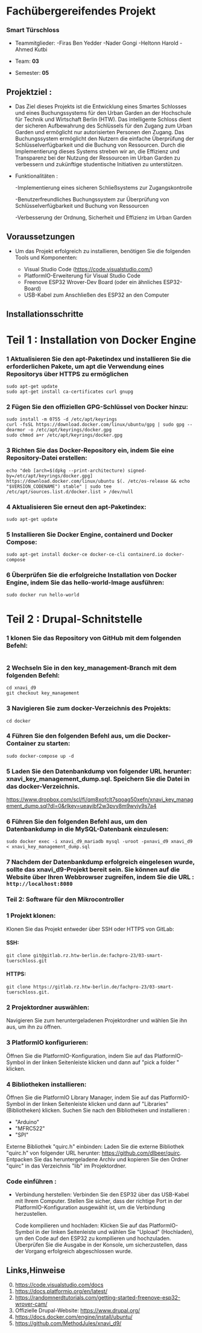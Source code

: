 # Fachübergereifendes Projekt
### Smart Türschloss

* Teammitglieder:
  -Firas Ben Yedder 
  -Nader Gongi
  -Heltonn Harold
  -Ahmed Kutbi 

* Team: **03**
* Semester: **05**

## Projektziel : 
* Das Ziel dieses Projekts ist die Entwicklung eines Smartes Schlosses und eines Buchungssystems für den Urban Garden an der Hochschule für Technik und Wirtschaft Berlin (HTW). Das intelligente Schloss dient der sicheren  Aufbewahrung des Schlüssels für den Zugang zum Urban Garden und ermöglicht nur autorisierten Personen den Zugang. Das Buchungssystem ermöglicht den Nutzern die einfache Überprüfung der Schlüsselverfügbarkeit und die Buchung von Ressourcen. Durch die Implementierung dieses Systems streben wir an, die Effizienz und Transparenz bei der Nutzung der Ressourcen im Urban Garden zu verbessern und zukünftige studentische Initiativen zu unterstützen.

* Funktionalitäten : 

  -Implementierung eines sicheren Schließsystems zur Zugangskontrolle
 
  -Benutzerfreundliches Buchungssystem zur Überprüfung von Schlüsselverfügbarkeit und Buchung von Ressourcen

  -Verbesserung der Ordnung, Sicherheit und Effizienz im Urban Garden


## Voraussetzungen
 
* Um das Projekt erfolgreich zu installieren, benötigen Sie die folgenden Tools und Komponenten:

  + Visual Studio Code (https://code.visualstudio.com/)
  + PlatformIO-Erweiterung für Visual Studio Code
  + Freenove ESP32 Wrover-Dev Board (oder ein ähnliches ESP32-Board)
  + USB-Kabel zum Anschließen des ESP32 an den Computer

## Installationsschritte 
# Teil 1  : Installation von Docker Engine 

### 1 Aktualisieren Sie den apt-Paketindex und installieren Sie die erforderlichen Pakete, um apt die Verwendung eines Repositorys über HTTPS zu ermöglichen 
```
sudo apt-get update
sudo apt-get install ca-certificates curl gnupg
``` 
### 2 Fügen Sie den offiziellen GPG-Schlüssel von Docker hinzu:
```
sudo install -m 0755 -d /etc/apt/keyrings
curl -fsSL https://download.docker.com/linux/ubuntu/gpg | sudo gpg --dearmor -o /etc/apt/keyrings/docker.gpg
sudo chmod a+r /etc/apt/keyrings/docker.gpg
``` 
### 3 Richten Sie das Docker-Repository ein, indem Sie eine Repository-Datei erstellen:
```
echo "deb [arch=$(dpkg --print-architecture) signed-by=/etc/apt/keyrings/docker.gpg] https://download.docker.com/linux/ubuntu $(. /etc/os-release && echo "$VERSION_CODENAME") stable" | sudo tee /etc/apt/sources.list.d/docker.list > /dev/null
```
### 4 Aktualisieren Sie erneut den apt-Paketindex:

```
sudo apt-get update 

```
### 5 Installieren Sie Docker Engine, containerd und Docker Compose: 
```
sudo apt-get install docker-ce docker-ce-cli containerd.io docker-compose
``` 
### 6 Überprüfen Sie die erfolgreiche Installation von Docker Engine, indem Sie das hello-world-Image ausführen:
```
sudo docker run hello-world

``` 


# Teil 2  : Drupal-Schnitstelle 


### 1 klonen Sie das Repository von GitHub mit dem folgenden Befehl:
   
 ```git clone git@github.com:MethodJules/xnavi_d9.git

 ```
### 2 Wechseln Sie in den key_management-Branch mit dem folgenden Befehl: 
```
cd xnavi_d9
git checkout key_management
```
### 3 Navigieren Sie zum docker-Verzeichnis des Projekts:
```
cd docker
``` 
### 4 Führen Sie den folgenden Befehl aus, um die Docker-Container zu starten: 
```
sudo docker-compose up -d

``` 
### 5 Laden Sie den Datenbankdump von folgender URL herunter: xnavi_key_management_dump.sql. Speichern Sie die Datei in das docker-Verzeichnis. 

https://www.dropbox.com/scl/fi/qm8xofclt7sqoag50xefn/xnavi_key_management_dump.sql?dl=0&rlkey=ueayibf2w3pvy8m9wyiy9s7a4 

### 6 Führen Sie den folgenden Befehl aus, um den Datenbankdump in die MySQL-Datenbank einzulesen: 
```
sudo docker exec -i xnavi_d9_mariadb mysql -uroot -pxnavi_d9 xnavi_d9 < xnavi_key_management_dump.sql
``` 
### 7 Nachdem der Datenbankdump erfolgreich eingelesen wurde, sollte das xnavi_d9-Projekt bereit sein. Sie können auf die Website über Ihren Webbrowser zugreifen, indem Sie die URL :```   http://localhost:8080  ```



### Teil 2: Software für den Mikrocontroller
### 1 Projekt klonen: 
Klonen Sie das Projekt entweder über SSH oder HTTPS von GitLab:

#### SSH:
```
git clone git@gitlab.rz.htw-berlin.de:fachpro-23/03-smart-tuerschloss.git
```

#### HTTPS:
```
git clone https://gitlab.rz.htw-berlin.de/fachpro-23/03-smart-tuerschloss.git.

```

### 2 Projektordner auswählen:

 Navigieren Sie zum heruntergeladenen Projektordner und wählen Sie ihn aus, um ihn zu öffnen.

### 3 PlatformIO konfigurieren:

Öffnen Sie die PlatformIO-Konfiguration, indem Sie auf das PlatformIO-Symbol in der linken Seitenleiste klicken und dann auf "pick a folder " klicken.

### 4 Bibliotheken installieren:

 Öffnen Sie die PlatformIO Library Manager, indem Sie auf das PlatformIO-Symbol in der linken Seitenleiste klicken und dann auf "Libraries" (Bibliotheken) klicken. 
Suchen Sie nach den Bibliotheken und installieren : 
 + "Arduino" 
 + "MFRC522" 
 + "SPI" 

  Externe Bibliothek "quirc.h" einbinden: Laden Sie die externe Bibliothek "quirc.h" von folgender URL herunter: https://github.com/dlbeer/quirc. Entpacken Sie das heruntergeladene Archiv und kopieren Sie den Ordner "quirc" in das Verzeichnis "lib" im Projektordner.

### Code einführen : 
* Verbindung herstellen: Verbinden Sie den ESP32 über das USB-Kabel mit Ihrem Computer. Stellen Sie sicher, dass der richtige Port in der PlatformIO-Konfiguration ausgewählt ist, um die Verbindung herzustellen.

  Code kompilieren und hochladen: Klicken Sie auf das PlatformIO-Symbol in der linken Seitenleiste und wählen Sie "Upload" (Hochladen), um den Code auf den ESP32 zu kompilieren und hochzuladen. Überprüfen Sie die Ausgabe in der Konsole, um sicherzustellen, dass der Vorgang erfolgreich abgeschlossen wurde.

## Links,Hinweise 
  0. https://code.visualstudio.com/docs 
  1. https://docs.platformio.org/en/latest/ 
  2. https://randomnerdtutorials.com/getting-started-freenove-esp32-wrover-cam/
  3. Offizielle Drupal-Website: https://www.drupal.org/ 
  4. https://docs.docker.com/engine/install/ubuntu/ 
  5. https://github.com/MethodJules/xnavi_d9/


